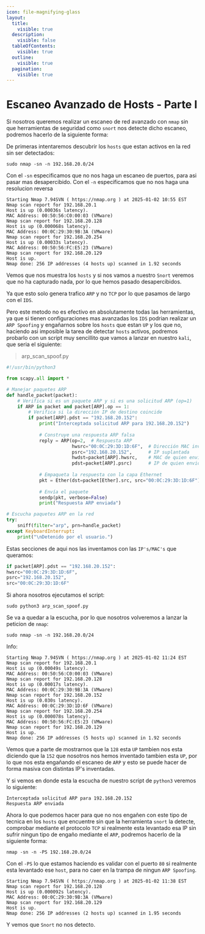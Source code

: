 ```yaml
---
icon: file-magnifying-glass
layout:
  title:
    visible: true
  description:
    visible: false
  tableOfContents:
    visible: true
  outline:
    visible: true
  pagination:
    visible: true
---
```


# Escaneo Avanzado de Hosts - Parte l

Si nosotros queremos realizar un escaneo de red avanzado con `nmap` sin que herramientas de seguridad como `snort` nos detecte dicho escaneo, podremos hacerlo de la siguiente forma:

De primeras intentaremos descubrir los `hosts` que estan activos en la red sin ser detectados:

```shell
sudo nmap -sn -n 192.168.20.0/24
```

Con el `-sn` especificamos que no nos haga un escaneo de puertos, para asi pasar mas desapercibido. Con el `-n` especificamos que no nos haga una resolucion reversa

```
Starting Nmap 7.94SVN ( https://nmap.org ) at 2025-01-02 10:55 EST
Nmap scan report for 192.168.20.1
Host is up (0.00036s latency).
MAC Address: 00:50:56:C0:00:03 (VMware)
Nmap scan report for 192.168.20.128
Host is up (0.000068s latency).
MAC Address: 00:0C:29:30:9B:3A (VMware)
Nmap scan report for 192.168.20.254
Host is up (0.00033s latency).
MAC Address: 00:50:56:FC:E5:23 (VMware)
Nmap scan report for 192.168.20.129
Host is up.
Nmap done: 256 IP addresses (4 hosts up) scanned in 1.92 seconds
```

Vemos que nos muestra los `hosts` y si nos vamos a nuestro `Snort` veremos que no ha capturado nada, por lo que hemos pasado desapercibidos.

Ya que esto solo genera trafico `ARP` y no `TCP` por lo que pasamos de largo con el `IDS`.

Pero este metodo no es efectivo en absolutamente todas las herramientas, ya que si tienen configuraciones mas avanzadas los `IDS` podrian realizar un `ARP Spoofing` y engañarnos sobre los `hosts` que estan `UP` y los que no, haciendo asi imposible la tarea de detectar `hosts` activos, podremos probarlo con un script muy sencillito que vamos a lanzar en nuestro `kali`, que seria el siguiente:

> arp\_scan\_spoof.py

```python
#!/usr/bin/python3

from scapy.all import *

# Manejar paquetes ARP
def handle_packet(packet):
    # Verifica si es un paquete ARP y si es una solicitud ARP (op=1)
    if ARP in packet and packet[ARP].op == 1:  
        # Verifica si la dirección IP de destino coincide
        if packet[ARP].pdst == "192.168.20.152":
            print("Interceptada solicitud ARP para 192.168.20.152")
            
            # Construye una respuesta ARP falsa
            reply = ARP(op=2,  # Respuesta ARP
                        hwsrc="00:0C:29:3D:1D:6F",  # Dirección MAC inventada
                        psrc="192.168.20.152",      # IP suplantada
                        hwdst=packet[ARP].hwsrc,    # MAC de quien envió la solicitud
                        pdst=packet[ARP].psrc)      # IP de quien envió la solicitud
            
            # Empaqueta la respuesta con la capa Ethernet
            pkt = Ether(dst=packet[Ether].src, src="00:0C:29:3D:1D:6F") / reply
            
            # Envía el paquete
            sendp(pkt, verbose=False)
            print("Respuesta ARP enviada")

# Escucha paquetes ARP en la red
try:
    sniff(filter="arp", prn=handle_packet)
except KeyboardInterrupt:
    print("\nDetenido por el usuario.")
```

Estas secciones de aqui nos las inventamos con las `IP's/MAC's` que queramos:

```python
if packet[ARP].pdst == "192.168.20.152":
hwsrc="00:0C:29:3D:1D:6F",
psrc="192.168.20.152",
src="00:0C:29:3D:1D:6F"
```

Si ahora nosotros ejecutamos el script:

```shell
sudo python3 arp_scan_spoof.py
```

Se va a quedar a la escucha, por lo que nosotros volveremos a lanzar la peticion de `nmap`:

```shell
sudo nmap -sn -n 192.168.20.0/24
```

Info:

```
Starting Nmap 7.94SVN ( https://nmap.org ) at 2025-01-02 11:24 EST
Nmap scan report for 192.168.20.1
Host is up (0.00049s latency).
MAC Address: 00:50:56:C0:00:03 (VMware)
Nmap scan report for 192.168.20.128
Host is up (0.00017s latency).
MAC Address: 00:0C:29:30:9B:3A (VMware)
Nmap scan report for 192.168.20.152
Host is up (0.030s latency).
MAC Address: 00:0C:29:3D:1D:6F (VMware)
Nmap scan report for 192.168.20.254
Host is up (0.000078s latency).
MAC Address: 00:50:56:FC:E5:23 (VMware)
Nmap scan report for 192.168.20.129
Host is up.
Nmap done: 256 IP addresses (5 hosts up) scanned in 1.92 seconds
```

Vemos que a parte de mostrarnos que la `128` esta `UP` tambien nos esta diciendo que la `152` que nosotros nos hemos inventado tambien esta `UP`, por lo que nos esta engañando el escaneo de `ARP` y esto se puede hacer de forma masiva con distintas IP's inventadas.

Y si vemos en donde esta la escucha de nuestro script de `python3` veremos lo siguiente:

```
Interceptada solicitud ARP para 192.168.20.152
Respuesta ARP enviada
```

Ahora lo que podemos hacer para que no nos engañen con este tipo de tecnica en los `hosts` que encuentre sin que la herramienta `snort` la detecte, comprobar mediante el protocolo `TCP` si realmente esta levantado esa IP sin sufrir ningun tipo de engaño mediante el `ARP`, podremos hacerlo de la siguiente forma:

```shell
nmap -sn -n -PS 192.168.20.0/24
```

Con el `-PS` lo que estamos haciendo es validar con el puerto `80` si realmente esta levantado ese `host`, para no caer en la trampa de ningun `ARP Spoofing`.

```
Starting Nmap 7.94SVN ( https://nmap.org ) at 2025-01-02 11:38 EST
Nmap scan report for 192.168.20.128
Host is up (0.000092s latency).
MAC Address: 00:0C:29:30:9B:3A (VMware)
Nmap scan report for 192.168.20.129
Host is up.
Nmap done: 256 IP addresses (2 hosts up) scanned in 1.95 seconds
```

Y vemos que `Snort` no nos detecto.
